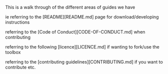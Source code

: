 This is a walk through of the different areas of guides we have 

ie referring to the [README][README.md] page for download/developing instructions

referring to the [Code of Conduct][CODE-OF-CONDUCT.md] when contributing

referring to the following [licence][LICENCE.md] if wanting to fork/use the toolbox

referring to the [contributing guidelines][CONTRIBUTING.md] if you want to contribute etc. 